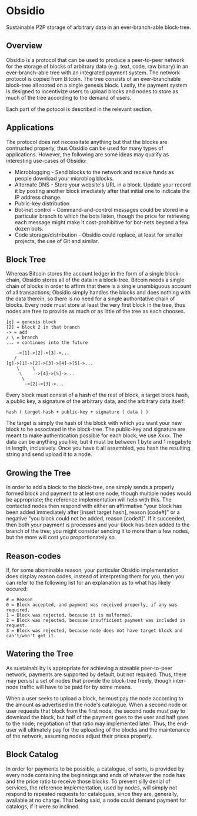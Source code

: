 Obsidio
=======

Sustainable P2P storage of arbitrary data in an ever-branch-able block-tree.


Overview
--------

Obsidio is a protocol that can be used to produce a peer-to-peer network for the storage of blocks of arbitrary data (e.g. text, code, raw binary) in an ever-branch-able tree with an integrated payment system.  The network protocol is copied from Bitcoin.  The tree consists of an ever-branchable block-tree all rooted on a single genesis block.  Lastly, the payment system is designed to incentivize users to upload blocks and nodes to store as much of the tree according to the demand of users.

Each part of the potocol is described in the relevant section.


Applications
------------

The protocol does not necessitate anything but that the blocks are contructed properly, thus Obsidio can be used for many types of applications.  However, the following are some ideas may qualify as interesting use-cases of Obsidio:

 * Microblogging - Send blocks to the network and receive funds as people download your microblog blocks.
 * Alternate DNS - Store your website's URL in a block.  Update your record it by posting another block imediately after that initial one to indicate the IP address change.
 * Public-key distribution
 * Bot-net control - Command-and-control messages could be stored in a particular branch to which the bots listen, though the price for retrieving each message might make it cost-prohibitive for bot-nets beyond a few dozen bots.
 * Code storage/distribution - Obsidio could replace, at least for smaller projects, the use of Git and similar.


Block Tree
----------

Whereas Bitcoin stores the account ledger in the form of a single block-chain, Obsidio stores all of the data in a block-tree.  Bitcoin needs a single chain of blocks in order to affirm that there is a single unambiguous account of all transactions; Obsidio simply handles the blocks and does nothing with the data therein, so there is no need for a single authoritative chain of blocks.  Every node must store at least the very first block in the tree, thus nodes are free to provide as much or as little of the tree as each chooses.

    [g] = genesis block
    [2] = block 2 in that branch
    -> = add
    / \ = branch
    ... = continues into the future
  
	    ->[1]->[2]->[3]->...
	   /
	[g]->[1]->[2]->[3]->[4]->[5]->...
		\	  \
		 \	   ->[4]->[5]->...
	      \
		   ->[2]->[3]->...

Every block must consist of a hash of the rest of block, a target block hash, a public key, a signature of the arbitrary data, and the arbitrary data itself:

    hash ( target-hash + public-key + signature ( data ) )

The target is simply the hash of the block with which you want your new block to be associated in the block-tree.  The public-key and signature are meant to make authentication possible for each block; we use Xxxx.  The data can be anything you like, but it must be between 1 byte and 1 megabyte in length, inclusively.  Once you have it all assembled, you hash the resulting string and send upload it to a node.


Growing the Tree
----------------

In order to add a block to the block-tree, one simply sends a properly formed block and payment to at lest one node, though multiple nodes would be appropriate; the reference implementation will help with this.  The contacted nodes then respond with either an affirmative "your block has been added immediately after [insert target hash], reason [code#]" or a negative "you block could not be added, reason [code#]".  If it succeeded, then both your payment is processes and your block has been added to the branch of the tree; you might consider sending it to more than a few nodes, but the more will cost you proportionately so.


Reason-codes
------------

If, for some abominable reason, your particular Obsidio implementation does display reason codes, instead of interpreting them for you, then you can refer to the following list for an explanation as to what has likely occured:

    # = Reason
    0 = Block accepted, and payment was received properly, if any was required.
    1 = Block was rejected, because it is malformed.
    2 = Block was rejected, because insufficient payment was included in request.
    3 = Block was rejected, because node does not have target block and can't/won't get it.


Watering the Tree
-----------------

As sustainability is appropriate for achieving a sizeable peer-to-peer network, payments are supported by default, but not required.  Thus, there may persist a set of nodes that provide the block-tree freely, though inter-node traffic will have to be paid for by some means.

When a user seeks to upload a block, he must pay the node according to the amount as advertised in the node's catalogue.  When a second node or user requests that block from the first node, the second node must pay to download the block, but half of the payment goes to the user and half goes to the node; negotiation of that ratio may implemented later.  Thus, the end-user will ultimately pay for the uploading of the blocks and the maintenance of the network, assuming nodes adjust their prices properly.


Block Catalog
-------------

In order for payments to be possible, a catalogue, of sorts, is provided by every node containing the beginnings and ends of whatever the node has and the price ratio to receive those blocks.  To prevent silly denial of services, the reference implementation, used by nodes, will simply not respond to repeated requests for catalogues, since they are, generally, available at no charge.  That being said, a node could demand payment for catalogs, if it were so inclined.


